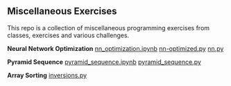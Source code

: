 ## Miscellaneous Exercises

This repo is a collection of miscellaneous programming exercises from classes, exercises and various challenges.

**Neural Network Optimization**
[nn_optimization.ipynb](./nn_optimization.ipynb)
[nn-optimized.py](./nn-optimized.py)
[nn.py](./nn.py)

**Pyramid Sequence**
[pyramid_sequence.ipynb](./pyramid_sequence.ipynb)
[pyramid_sequence.py](./pyramid_sequence.py)

**Array Sorting**
[inversions.py](./inversions.py)
